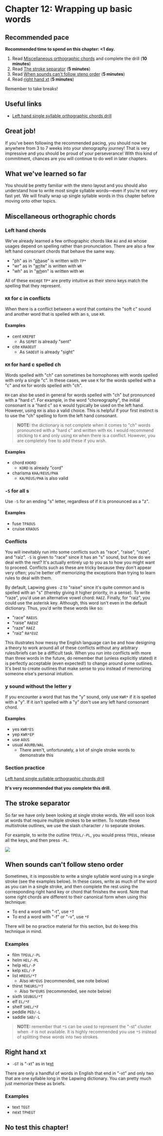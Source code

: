 # Chapter 12: Wrapping up basic words

## Recommended pace

**Recommended time to spend on this chapter: <1 day.**

1. Read [Miscellaneous orthographic chords](#miscellaneous-orthographic-chords) and complete the drill (**10 minutes**)
2. Read [The stroke separator](#the-stroke-separator) (**5 minutes**)
3. Read [When sounds can't follow steno order](#when-sounds-cant-follow-steno-order) (**5 minutes**)
4. Read [right hand xt](#right-hand-xt) (**5 minutes**)

Remember to take breaks!

## Useful links

* [Left hand single syllable orthographic chords drill](practice/12-left-orthographic-chords.txt)

## Great job!

If you've been following the recommended pacing, you should now be anywhere from 3 to 7 weeks into your stenography journey! That is very impressive and you should be proud of your perseverance! With this kind of commitment, chances are you will continue to do well in later chapters.

## What we've learned so far

You should be pretty familiar with the steno layout and you should also understand how to write most single syllable words—even if you're not very fast yet. We will finally wrap up single syllable words in this chapter before moving onto other topics.

## Miscellaneous orthographic chords

### Left hand chords

We've already learned a few orthographic chords like `AU` and `AO` whose usages depend on spelling rather than pronunciation. There are also a few left hand consonant chords that behave the same way.

* "ph" as in "<ins>ph</ins>ase" is written with `TP*`
* "wr" as in "<ins>wr</ins>ite" is written with `WR`
* "wh" as in "<ins>wh</ins>en" is written with `WH`

All of these except `TP*` are pretty intuitive as their steno keys match the spelling that they represent.

### `KR` for c in conflicts

When there is a conflict between a word that contains the "soft c" sound and another word that is spelled with an s, use `KR`.

#### Examples
* cent `KREPBT`
  - As `SEPBT` is already "sent"
* cite `KRAOEUT`
  - As `SAOEUT` is already "sight"

### `KH` for hard c spelled ch

Words spelled with "ch" can sometimes be homophones with words spelled with only a single "c". In these cases, we use `K` for the words spelled with a "c" and `KH` for words spelled with "ch".

`KH` can also be used in general for words spelled with "ch" but pronounced with a "hard c". For example, in the word "choreography", the initial consonant is a "hard c" so `K` would typically be used on the left hand. However, using `KH` is also a valid choice. This is helpful if your first instinct is to use the "ch" spelling to form the left hand consonant.

> **NOTE:** the dictionary is not complete when it comes to "ch" words pronounced with a "hard c" and written with `KH`. I would recommend sticking to `K` and only using `KH` when there is a conflict. However, you are completely free to add these if you wish.

#### Examples
* chord `KHORD`
   - `KORD` is already "cord"
* charisma `KHA/REUS/PHA`
   - `KA/REUS/PHA` is also valid

### `-S` for all s

Use `-S` for an ending "s" letter, regardless of if it is pronounced as a "z".

#### Examples
* fuse `TPAOUS`
* cruise `KRAOUS`

### Conflicts

You will inevitably run into some conflicts such as "race", "raise", "raze", and "raiz". `-S` is given to "race" since it has an "s" sound, but how do we deal with the rest? It's actually entirely up to you as to how you might want to proceed. Conflicts such as these are tricky because they don't appear very often; you're better off memorizing the exceptions than trying to learn rules to deal with them.

By default, Lapwing gives `-Z` to "raise" since it's quite common and is spelled with an "s" (thereby giving it higher priority, in a sense). To write "raze", you'd use an alternative vowel chord: `RAEZ`. Finally, for "raiz", you could use the asterisk key. Although, this word isn't even in the default dictionary. Thus, you'd write these words like so:

* "race" `RAEUS`
* "raise" `RAEUZ`
* "raze" `RAEZ`
* "raiz" `RA*EUZ`

This illustrates how messy the English language can be and how designing a theory to work around all of these conflicts without any arbitrary rules/briefs can be a difficult task. When you run into conflicts with more than three words in the future, do remember that (unless explicitly stated) it is perfectly acceptable (even expected!) to change around some outlines. It's best to create outlines that make sense to you instead of memorizing someone else's personal intuition.

### y sound without the letter y

If you encounter a word that has the "y" sound, only use `KWR*` if it is spelled with a "y". If it isn't spelled with a "y" don't use any left hand consonant chord.

#### Examples
* yes `KWR*ES`
* yep `KWR*EP`
* use `AOUS`
* usual `AOURB/WAL`
  - There aren't, unfortunately, a lot of single stroke words to demonstrate this

### Section practice

[Left hand single syllable orthographic chords drill](practice/12-left-orthographic-chords.txt)

**It's very recommended that you complete this drill.**

## The stroke separator

So far we have only been looking at single stroke words. We will soon look at words that require multiple strokes to be written. To notate these multistroke outlines, we use the slash character `/` to separate strokes.

For example, to write the outline `TPEUL/-PL`, you would press `TPEUL`, release all the keys, and then press `-PL`.

![](img/12-TPEUL_PL.gif)

## When sounds can't follow steno order

Sometimes, it is impossible to write a single syllable word using in a single stroke (see the examples below). In these cases, write as much of the word as you can in a single stroke, and then complete the rest using the corresponding right hand key or chord that finishes the word. Note that some right chords are different to their canonical form when using this technique:

* To end a word with "-t", use `*T`
* To end a word with "-f" or "-v", use `*F`

There will be no practice material for this section, but do keep this technique in mind.

### Examples

* film `TPEUL/-PL`
* helm `HEL/-PL`
* help `HEL/-P`
* kelp `KEL/-P`
* list `HREUS/*T`
  - Also `HR*EUS` (recommended, see note below)
* thirst `THEURS/*T`
  - Also `TH*EURS` (recommended, see note below)
* sixth `SEUBGS/*T`
* elf `EL/*F`
* shelf `SHEL/*F`
* peddle `PED/-L`
* saddle `SAD/-L`

> **NOTE:** remember that `*S` can be used to represent the "-st" cluster when `-F` is not available. It is highly recommended you use `*S` instead of splitting these words into two strokes.

## Right hand xt

* `-GT` is "-xt" as in te<ins>xt</ins>

There are only a handful of words in English that end in "-xt" and only two that are one syllable long in the Lapwing dictionary. You can pretty much just memorize these as briefs.

### Examples

* text `TEGT`
* next `TPHEGT`

## No test this chapter!
